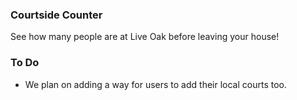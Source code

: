 ### Courtside Counter
See how many people are at Live Oak before leaving your house!


### To Do
- We plan on adding a way for users to add their local courts too.